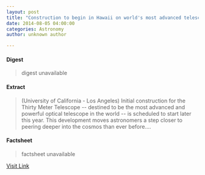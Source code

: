```yaml
---
layout: post
title: "Construction to begin in Hawaii on world's most advanced telescope"
date: 2014-08-05 04:00:00
categories: Astronomy
author: unknown author

---
```



#### Digest
>digest unavailable

#### Extract
>(University of California - Los Angeles) Initial construction for the Thirty Meter Telescope -- destined to be the most advanced and powerful optical telescope in the world -- is scheduled to start later this year. This development moves astronomers a step closer to peering deeper into the cosmos than ever before....

#### Factsheet
>factsheet unavailable

[Visit Link](http://www.eurekalert.org/pub_releases/2014-08/uoc--ctb080514.php)


